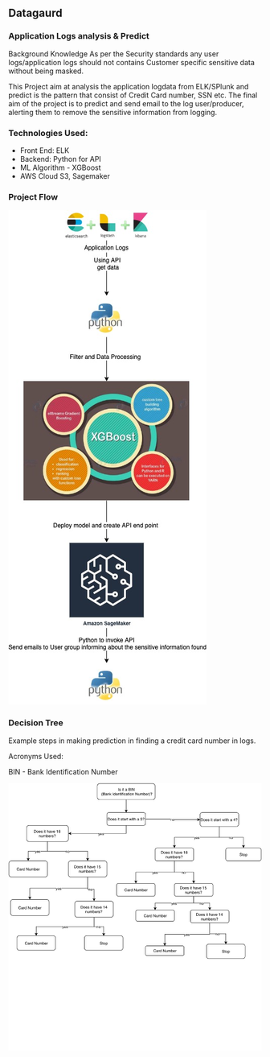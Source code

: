 ## Datagaurd 
### Application Logs analysis & Predict
Background Knowledge
As per the Security standards any user logs/application logs should not contains Customer specific sensitive data without being masked.

This Project aim at analysis the application logdata from ELK/SPlunk and predict is the pattern that consist of Credit Card number, SSN etc. The final aim of the project is to predict and send email to the log user/producer, alerting them to remove the sensitive information from logging. 

### Technologies Used: 
- Front End: ELK
- Backend: Python for API 
- ML Algorithm - XGBoost
- AWS Cloud S3, Sagemaker

### Project Flow

![](/images/Datagaurd.jpg)

### Decision Tree

Example steps in making prediction in finding a credit card number in logs.

Acronyms Used:

BIN - Bank Identification Number

![](/images/decisionTress.jpg)
